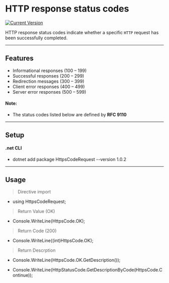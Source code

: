 HTTP response status codes
============
 [![Current Version](https://img.shields.io/badge/version-1.0.3-green.svg)](https://github.com/Endersonfs/HttpsCodeRequest)

HTTP response status codes indicate whether a specific `HTTP` request has been successfully completed.

---

## Features
- Informational responses (100 – 199)
- Successful responses (200 – 299)
- Redirection messages (300 – 399)
- Client error responses (400 – 499)
- Server error responses (500 – 599)

#### Note:
- The status codes listed below are defined by **RFC 9110**

---

## Setup
#### .net CLI
- dotnet add package HttpsCodeRequest --version 1.0.2

---

## Usage

>Directive import

- using HttpsCodeRequest;

>Return Value (OK)

- Console.WriteLine(HttpsCode.OK); 

>Return Code (200)

- Console.WriteLine((int)HttpsCode.OK); 

>Return Descrption

- Console.WriteLine(HttpsCode.OK.GetDescription());

- Console.WriteLine(HttpStatusCode.GetDescriptionByCode(HttpsCode.Continue));
